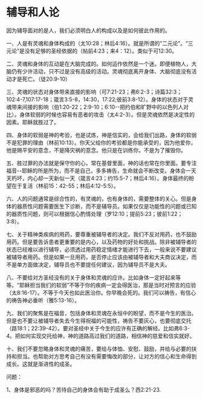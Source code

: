 # 辅导和人论



<p>因为辅导面对的是人，我们必须明白人的构成以及是如何彼此作用的。</p>

<p>一、人是有灵魂和身体构成的（太10:28；林后4:16）。就是所谓的“二元论”。“三元论”是没有足够的圣经依据的（帖前4:23；来4：12）。类似于可12:30。</p>

<p>二、灵魂和身体的互动是在大脑完成的。如何运作依然是一个迷。即便植物人，大脑仍有少许活动，只不过是没有高级的活动。灵魂彻底离开身体、大脑彻底没有活动才是死亡。（徒20:9-10）</p>

<p>三、灵魂的状态对身体带来直接的影响（可7:21-23；弗6:2-3；诗篇32:3；102:4-7,107:17-18；箴言3:5-8，14:30，17:22;彼前3:8-12）。身体的状态对于灵魂带来间接的影响（伯1:20-22；2:9-10；6:10--把约伯和旷野中的以色列人对比）。身体软弱的时候也容易有恶者的攻击（太4:2-3）。但是灵魂依然是决定性的因素。耶稣就胜过了。</p>

<p>四、身体的软弱是神的考验，也是试炼，神是信实的，会给我们出路，身体的软弱不是犯罪的理由（林前10:13）。你天父给你的考验都是你能承受的，因为他爱你，他是赐平安的意念，不是降灾祸的意念。他只是在训练你，不是为了摧毁你。</p>

<p>五、胜过罪的办法就是保守你的心，常在基督里面，神的话也常在你里面。要专注福音--耶稣的所是所为，而不是自己，多多祷告，生命就会不断改变。身体会一天天朽坏，内心却一天新似一天（箴言4:23；约15:5-7；林后4:16）。身体最终的盼望在于复活（林前15：42-55；林后4:12-5:5）。</p>

<p>六、人的问题通常是综合性的，有灵魂的，也有身体的，需要整体的关心。但是身体的器质性问题需要医生下诊断，而不是辅导员。如果仅仅是功能性的问题或已知的器质性问题，则可以根据信心酌情处理（罗12:10；提前5:23；彼前1:22；3:8）。</p>

<p>七、关于精神类疾病的用药，要尊重被辅导者的决定。我们不反对用药，也不鼓励用药。但是要告诉患者更重要的是内心，以及药物的好处和挑战。除非被辅导者的状态已经难以进行辅导，必须透过用药稳定情绪才能进行下去，一般来说不要建议被辅导者用药。但是如果一旦用药，是否停止应该由被辅导者和大夫商议决定，而不是单方面做决定，辅导员也不要提任何建议，因为辅导员不是大夫。</p>

<p>八、不要给对方圣经没有的关于身体和灵魂的应许。比如身体一定好起来等等。“耶稣担当我们的软弱”不等于你的疾病一定会得医治，那是当时对预言的应验（太8:16-17）。不等于今天也如此医治你。你早晚会死的。我们可以祷告，有信心的祷告神必垂听（雅5:13-16）。</p>

<p>九、我们的聚焦是在福音，包括身体和灵魂在永恒中的盼望，而不是今生的医治。但是也不要让被辅导者失去今生得祝福的可能性，祷告不要灰心，也要彻底交托（路18:1；22:39-42）。要对圣经中关于今生的应许有正确的解经。比如弗6:3-4。把如何实现交托给神，神的道路高过我们的道路，相信神的慈爱和信实就好。</p>

<p>十、我们不要忽略身体和灵魂的痛苦，要给与体恤、安慰、鼓励，并给与必要的扶持和担当。也帮助对方思考自己有没有需要悔改的部分，让对方的信心和生命得到成长。这就是渐进性的成圣。</p>

<p>问题：</p>

<p>1、身体是邪恶的吗？苦待自己的身体会有助于成圣么？西2:21-23.</p>